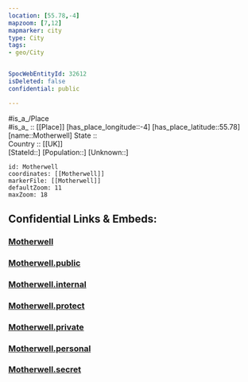 ```yaml
---
location: [55.78,-4] 
mapzoom: [7,12] 
mapmarker: city 
type: City
tags:
- geo/City


SpocWebEntityId: 32612
isDeleted: false
confidential: public

---
```

#is_a_/Place  
#is_a_ :: [[Place]] 
[has_place_longitude::-4] 
[has_place_latitude::55.78] 
[name::Motherwell] 
State ::  
Country :: [[UK]]  
[StateId::] 
[Population::] 
[Unknown::] 


```leaflet
id: Motherwell
coordinates: [[Motherwell]] 
markerFile: [[Motherwell]] 
defaultZoom: 11 
maxZoom: 18
```


## Confidential Links & Embeds: 

### [Motherwell](/_Standards/Earth/Continent/Europe/Europe~North/UK/Scotland/counties~Scotland/Lanarkshire~North/cities~Lanarkshire~North/Motherwell.md) 

### [Motherwell.public](/_public/Earth/Continent/Europe/Europe~North/UK/Scotland/counties~Scotland/Lanarkshire~North/cities~Lanarkshire~North/Motherwell.public.md) 

### [Motherwell.internal](/_internal/Earth/Continent/Europe/Europe~North/UK/Scotland/counties~Scotland/Lanarkshire~North/cities~Lanarkshire~North/Motherwell.internal.md) 

### [Motherwell.protect](/_protect/Earth/Continent/Europe/Europe~North/UK/Scotland/counties~Scotland/Lanarkshire~North/cities~Lanarkshire~North/Motherwell.protect.md) 

### [Motherwell.private](/_private/Earth/Continent/Europe/Europe~North/UK/Scotland/counties~Scotland/Lanarkshire~North/cities~Lanarkshire~North/Motherwell.private.md) 

### [Motherwell.personal](/_personal/Earth/Continent/Europe/Europe~North/UK/Scotland/counties~Scotland/Lanarkshire~North/cities~Lanarkshire~North/Motherwell.personal.md) 

### [Motherwell.secret](/_secret/Earth/Continent/Europe/Europe~North/UK/Scotland/counties~Scotland/Lanarkshire~North/cities~Lanarkshire~North/Motherwell.secret.md)

